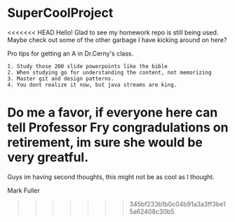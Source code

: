 # SuperCoolProject

<<<<<<< HEAD
Hello! Glad to see my homework repo is still being used. Maybe check out some of the other garbage I have kicking around on here?

Pro tips for getting an A in Dr.Cerny's class. 

    1. Study those 200 slide powerpoints like the bible
    2. When studying go for understanding the content, not memorizing
    3. Master git and design patterns. 
    4. You dont realize it now, but java streams are king. 
  
  Do me a favor, if everyone here can tell Professor Fry congradulations on retirement, im sure she would be very greatful. 
=======
Guys im having second thoughts, this might not be as cool as I thought.

Mark Fuller
>>>>>>> 345bf233b1b0c04b91a3a3ff3be15a62408c30b5
